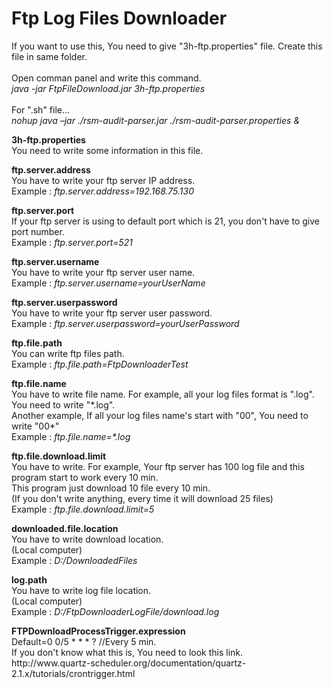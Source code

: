 <p><h1>Ftp Log Files Downloader</h1>
If you want to use this, You need to give "3h-ftp.properties" file. Create this file in same folder.<br>
<br>
Open comman panel and write this command.<br>
<i>java -jar FtpFileDownload.jar 3h-ftp.properties</i><br>
<br>
For ".sh" file...<br>
<i>nohup java –jar ./rsm-audit-parser.jar ./rsm-audit-parser.properties &</i><br></p>

<p><b>3h-ftp.properties</b><br>
You need to write some information in this file.</p>

<p><b>ftp.server.address</b><br>
You have to write your ftp server IP address.<br>
Example : <i>ftp.server.address=192.168.75.130</i></p>

<p><b>ftp.server.port</b><br>
If your ftp server is using to default port which is 21, you don't have to give port number.<br>
Example : <i>ftp.server.port=521</i></p>

<p><b>ftp.server.username</b><br>
You have to write your ftp server user name.<br>
Example : <i>ftp.server.username=yourUserName</i></p>

<p><b>ftp.server.userpassword</b><br>
You have to write your ftp server user password.<br>
Example : <i>ftp.server.userpassword=yourUserPassword</i></p>

<p><b>ftp.file.path</b><br>
You can write ftp files path.<br>
Example : <i>ftp.file.path=FtpDownloaderTest</i></p>

<p><b>ftp.file.name</b><br>
You have to write file name. For example, all your log files format is ".log". You need to write "*.log".<br>
Another example, If all your log files name's start with "00", You need to write "00*"<br>
Example : <i>ftp.file.name=*.log</i></p>

<p><b>ftp.file.download.limit</b><br>
You have to write. For example, Your ftp server has 100 log file and this program start to work every 10 min.<br>
This program just download 10 file every 10 min.<br>
(If you don't write anything, every time it will download 25 files)<br>
Example : <i>ftp.file.download.limit=5</i></p>

<p><b>downloaded.file.location</b><br>
You have to write download location.<br>
(Local computer)<br>
Example : <i>D:/DownloadedFiles</i></p>

<p><b>log.path</b><br>
You have to write log file location.<br>
(Local computer)<br>
Example : <i>D:/FtpDownloaderLogFile/download.log</i></p>

<p><b>FTPDownloadProcessTrigger.expression</b><br>
Default=0 0/5 * * * ?     //Every 5 min.<br>
If you don't know what this is, You need to look this link.<br>
http://www.quartz-scheduler.org/documentation/quartz-2.1.x/tutorials/crontrigger.html</p>
